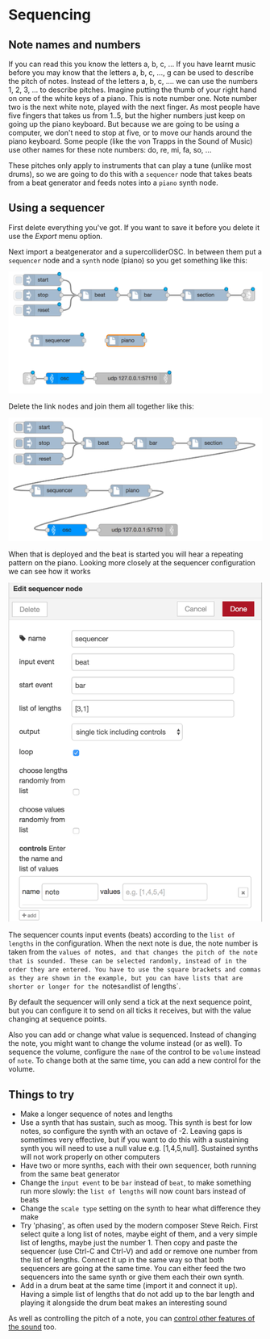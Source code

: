 # Sequencing

## Note names and numbers

If you can read this you know the letters a, b, c, ... If you have learnt music before you may know that the letters a, b, c, ..., g can be used to describe the pitch of notes. Instead of the letters a, b, c, .... we can use the numbers 1, 2, 3, ... to describe pitches. Imagine putting the thumb of your right hand on one of the white keys of a piano. This is note number one. Note number two is the next white note, played with the next finger. As most people have five fingers that takes us from 1..5, but the higher numbers just keep on going up the piano keyboard. But because we are going to be using a computer, we don't need to stop at five, or to move our hands around the piano keyboard. Some people (like the von Trapps in the Sound of Music) use other names for these note numbers: do, re, mi, fa, so, ...

These pitches only apply to instruments that can play a tune (unlike most drums), so we are going to do this with a `sequencer` node that takes beats from a beat generator and feeds notes into a `piano` synth node.

## Using a sequencer

First delete everything you've got. If you want to save it before you delete it use the _Export_ menu option.

Next import a beatgenerator and a supercolliderOSC. In between them put a `sequencer` node and a `synth` node (piano) so you get something like this:

![Nodes for a sequencer](sequencer-parts.png)

Delete the link nodes and join them all together like this:

![Sequencer](sequencer.png)

When that is deployed and the beat is started you will hear a repeating pattern on the piano. Looking more closely at the sequencer configuration we can see how it works

![Sequencer configuration](sequencer-configure.png)

The sequencer counts input events (beats) according to the `list of
lengths` in the configuration. When the next note is due, the note
number is taken from the `values of `notes`, and that changes the pitch
of the note that is sounded. These can be selected randomly, instead
of in the order they are entered. You have to use the square brackets
and commas as they are shown in the example, but you can have lists
that are shorter or longer for the `notes` and `list of
lengths`.

By default the sequencer will only send a tick at the next sequence
point, but you can configure it to send on all ticks it receives, but
with the value changing at sequence points.

Also you can add or change what value is sequenced. Instead of
changing the note, you might want to change the volume instead (or as
well). To sequence the volume, configure the `name` of the control to
be `volume` instead of `note`. To change both at the same time, you
can add a new control for the volume.

## Things to try

* Make a longer sequence of notes and lengths
* Use a synth that has sustain, such as moog. This synth is best for low notes, so configure the synth with an octave of -2. Leaving gaps is sometimes very effective, but if you want to do this with a sustaining synth you will need to use a null value e.g. [1,4,5,null]. Sustained synths will not work properly on other  computers
* Have two or more synths, each with their own sequencer, both running from the same beat generator
* Change the `input event` to be `bar` instead of `beat`, to make something run more slowly: the `list of lengths` will now count bars instead of beats
* Change the `scale type` setting on the synth to hear what difference they make
* Try 'phasing', as often used by the modern composer Steve Reich. First select quite a long list of notes, maybe eight of them, and a very simple list of lengths, maybe just the number 1. Then copy and paste the sequencer (use Ctrl-C and Ctrl-V) and add or remove one number from the list of lengths. Connect it up in the same way so that both sequencers are going at the same time. You can either feed the two sequencers into the same synth or give them each their own synth.
* Add in a drum beat at the same time (import it and connect it up). Having a simple list of lengths that do not add up to the bar length and playing it alongside the drum beat makes an interesting sound

As well as controlling the pitch of a note, you can [control other features of the sound](controlling-synths) too.